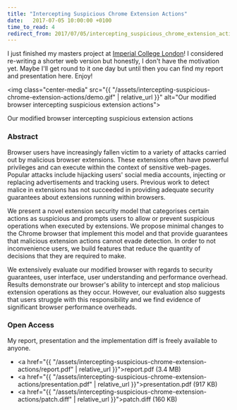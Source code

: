 ```yaml
---
title: "Intercepting Suspicious Chrome Extension Actions"
date:   2017-07-05 10:00:00 +0100
time_to_read: 4
redirect_from: 2017/07/05/intercepting_suspicious_chrome_extension_actions.html
---
```


I just finished my masters project at [Imperial College London](http://www.imperial.ac.uk/)! I considered re-writing a shorter web version but honestly, I don't have the motivation yet. Maybe I'll get round to it one day but until then you can find my report and presentation here. Enjoy!

<img class="center-media" src="{{ "/assets/intercepting-suspicious-chrome-extension-actions/demo.gif" | relative_url }}" alt="Our modified browser intercepting suspicious extension actions">
<p class="image-label">Our modified browser intercepting suspicious extension actions</p>

### Abstract ###

Browser users have increasingly fallen victim to a variety of attacks carried out by malicious browser extensions. These extensions often have powerful privileges and can execute within the context of sensitive web-pages. Popular attacks include hijacking users' social media accounts, injecting or replacing advertisements and tracking users. Previous work to detect malice in extensions has not succeeded in providing adequate security guarantees about extensions running within browsers.

We present a novel extension security model that categorises certain actions as suspicious and prompts users to allow or prevent suspicious operations when executed by extensions. We propose minimal changes to the Chrome browser that implement this model and that provide guarantees that malicious extension actions cannot evade detection. In order to not inconvenience users, we build features that reduce the quantity of decisions that they are required to make.

We extensively evaluate our modified browser with regards to security guarantees, user interface, user understanding and performance overhead. Results demonstrate our browser's ability to intercept and stop malicious extension operations as they occur. However, our evaluation also suggests that users struggle with this responsibility and we find evidence of significant browser performance overheads.

### Open Access ###

My report, presentation and the implementation diff is freely available to anyone.

- <a href="{{ "/assets/intercepting-suspicious-chrome-extension-actions/report.pdf" | relative_url }}">report.pdf</a> (3.4 MB)
- <a href="{{ "/assets/intercepting-suspicious-chrome-extension-actions/presentation.pdf" | relative_url }}">presentation.pdf</a> (917 KB)
- <a href="{{ "/assets/intercepting-suspicious-chrome-extension-actions/patch.diff" | relative_url }}">patch.diff</a> (160 KB)
